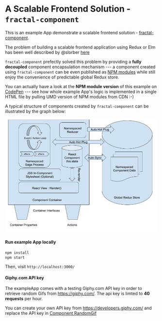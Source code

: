 # A Scalable Frontend Solution - `fractal-component`

This is an example App demonstrate a scalable frontend solution - [fractal-component](https://github.com/t83714/fractal-component).

The problem of building a scalable frontend application using Redux or Elm has been well described by @slorber [here](https://github.com/slorber/scalable-frontend-with-elm-or-redux/blob/master/README.md)

`fractal-component` prefectly solved this problem by providing a **fully decoupled** component encapsulation mechanism --- a component created using `fractal-component` can be even published as [NPM modules](https://www.npmjs.com/search?q=%40fractal-components%2Frandom-gif) while still enjoy the convenience of predictable global Redux store.

You can actually have a look at the **NPM module version** of this example on [CodePen](https://codepen.io/t83714/pen/yxjgWr) --- see how whole example App's logic is implemented in a single HTML file by pulling UMD version of NPM modules from CDN :-)

A typical structure of components created by `fractal-component` can be illustrated by the graph below:

![Typical Container Container Component Structure Diagram](https://raw.githubusercontent.com/t83714/fractal-component/master/docs/assets/container-structure.png)

#### Run example App locally

```
npm install
npm start
```

Then, visit `http://localhost:3000/`

#### Giphy.com API key

The exampleApp comes with a testing Giphy.com API key in order to retrieve random Gifs from https://giphy.com/. The api key is limted to **40 requests** per hour.

You can create your own API key from https://developers.giphy.com/ and replace the API key in [Component RandomGif](src/components/RandomGif/index.js)